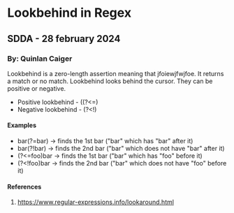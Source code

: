 # Lookbehind in Regex
## SDDA - 28 february 2024
### By: Quinlan Caiger
Lookbehind is a zero-length assertion meaning that jfoiewjfwjfoe. It returns a match or no match.
Lookbehind looks behind the cursor. They can be positive or negative.
- Positive lookbehind - ((?<=)
- Negative lookbehind - (?<!)
#### Examples
- bar(?=bar) -> finds the 1st bar ("bar" which has "bar" after it)
- bar(?!bar) -> finds the 2nd bar ("bar" which does not have "bar" after it)
- (?<=foo)bar -> finds the 1st bar ("bar" which has "foo" before it)
- (?<!foo)bar -> finds the 2nd bar ("bar" which does not have "foo" before it)

#### References
1. https://www.regular-expressions.info/lookaround.html 
